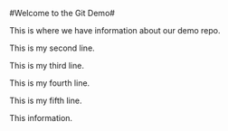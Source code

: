 #Welcome to the Git Demo#

This is where we have information about our demo repo.

This is my second line.

This is my third line.

This is my fourth line.

This is my fifth line.

This information.
